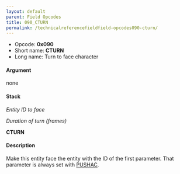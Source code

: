 ```yaml
---
layout: default
parent: Field Opcodes
title: 090_CTURN
permalink: /technicalreferencefieldfield-opcodes090-cturn/
---
```


-   Opcode: **0x090**
-   Short name: **CTURN**
-   Long name: Turn to face character

#### Argument

none

#### Stack

  
*Entity ID to face*

*Duration of turn (frames)*

**CTURN**

#### Description

Make this entity face the entity with the ID of the first parameter. That parameter is always set with [PUSHAC](013_PSHAC).
